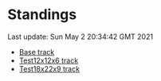 # Standings

Last update: Sun May  2 20:34:42 GMT 2021

* [Base track](comps/Base/2021-05-02/standings.md)
* [Test12x12x6 track](comps/Test12x12x6/2021-05-02/standings.md)
* [Test18x22x9 track](comps/Test18x22x9/2021-05-02/standings.md)
